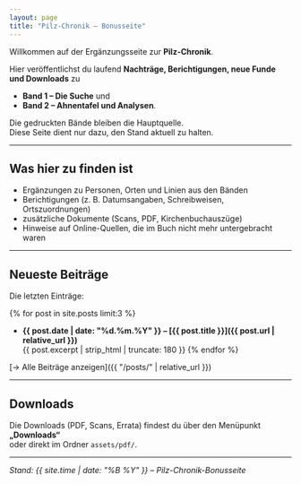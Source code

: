 ```yaml
---
layout: page
title: "Pilz-Chronik – Bonusseite"
---
```


Willkommen auf der Ergänzungsseite zur **Pilz-Chronik**.

Hier veröffentlichst du laufend **Nachträge, Berichtigungen, neue Funde und Downloads** zu
- **Band 1 – Die Suche** und
- **Band 2 – Ahnentafel und Analysen**.

Die gedruckten Bände bleiben die Hauptquelle.  
Diese Seite dient nur dazu, den Stand aktuell zu halten.

---

## Was hier zu finden ist

- Ergänzungen zu Personen, Orten und Linien aus den Bänden
- Berichtigungen (z. B. Datumsangaben, Schreibweisen, Ortszuordnungen)
- zusätzliche Dokumente (Scans, PDF, Kirchenbuchauszüge)
- Hinweise auf Online-Quellen, die im Buch nicht mehr untergebracht waren

---

## Neueste Beiträge

Die letzten Einträge:

{% for post in site.posts limit:3 %}
- **{{ post.date | date: "%d.%m.%Y" }} – [{{ post.title }}]({{ post.url | relative_url }})**  
  {{ post.excerpt | strip_html | truncate: 180 }}
{% endfor %}

[→ Alle Beiträge anzeigen]({{ "/posts/" | relative_url }})

---

## Downloads

Die Downloads (PDF, Scans, Errata) findest du über den Menüpunkt **„Downloads“**  
oder direkt im Ordner `assets/pdf/`.

---

*Stand: {{ site.time | date: "%B %Y" }} – Pilz-Chronik-Bonusseite*
